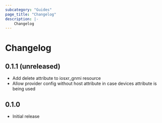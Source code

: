 ```yaml
---
subcategory: "Guides"
page_title: "Changelog"
description: |-
    Changelog
---
```


# Changelog

## 0.1.1 (unreleased)

- Add delete attribute to iosxr_gnmi resource
- Allow provider config without host attribute in case devices attribute is being used

## 0.1.0

- Initial release

